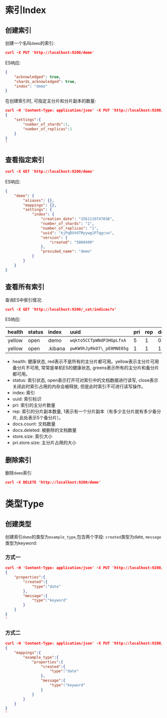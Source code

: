 # 索引Index

## 创建索引

创建一个名叫`demo`的索引: 

```json
curl -X PUT 'http://localhost:9200/demo'
```

ES响应: 

```json
{
    "acknowledged": true,
    "shards_acknowledged": true,
    "index": "demo"
}
```

在创建索引时, 可指定主分片和分片副本的数量: 

```json
curl -H 'Content-Type: application/json' -X PUT 'http://localhost:9200/demo' -d '
{
    "settings":{
        "number_of_shards":1,
        "number_of_replicas":1
    }
}
'
```

## 查看指定索引

```json
curl -X GET 'http://localhost:9200/demo'
```

ES响应: 

```json
{
    "demo": {
        "aliases": {},
        "mappings": {},
        "settings": {
            "index": {
                "creation_date": "1561110747038",
                "number_of_shards": "1",
                "number_of_replicas": "1",
                "uuid": "kjPqDUt6TMyywg1P7qgccw",
                "version": {
                    "created": "5060499"
                }, 
                "provided_name": "demo"
            }
        }
    }
}
```

## 查看所有索引

查询ES中索引情况: 

```json
curl -X GET 'http://localhost:9200/_cat/indices?v'
```

ES响应: 

| health | status | index | uuid | pri | rep | docs.count | docs.deleted | store.size | pri.store.size |
| :--- | :--- | :--- | :--- | :--- | :--- | :--- | :--- | :--- | :--- |
| yellow | open | demo | `wqkto5CCTpWNdP3HGpLfxA` | 5 | 1 | 0 | 0 | 810b | 810b |
| yellow | open | .kibana | `pwKW9hJyRkO7\_pE0MNE05g` | 1 | 1 | 1 | 0 | 3.2kb | 3.2kb |


- health: 健康状态, red表示不是所有的主分片都可用。yellow表示主分片可用备分片不可用, 常常是单机ES的健康状态, greens表示所有的主分片和备分片都可用。
- status: 索引状态, open表示打开可对索引中的文档数据进行读写, close表示关闭此时索引占用的内存会被释放, 但是此时索引不可进行读写操作。
- index: 索引
- uuid: 索引标识
- pri: 索引的主分片数量
- rep: 索引的分片副本数量, 1表示有一个分片副本（有多少主分片就有多少备分片, 此处表示5个备分片）。
- docs.count: 文档数量
- docs.deleted: 被删除的文档数量
- store.size: 索引大小
- pri.store.size: 主分片占用的大小

## 删除索引

删除`demo`索引

```json
curl -X DELETE 'http://localhost:9200/demo'
```

# 类型Type

## 创建类型

创建索引`demo`的类型为`example_type`,包含两个字段: `created`类型为date, `message`类型为keyword: 

### 方式一

```json
curl -H 'Content-Type: application/json' -X PUT 'http://localhost:9200/demo/_mapping/example_type' -d '
{
    "properties":{
        "created":{
            "type":"date"
        },
        "message":{
            "type":"keyword"
        }
    }
}
'
```

### 方式二

```json
curl -H 'Content-Type: application/json' -X PUT 'http://localhost:9200/demo' -d '
{
    "mappings":{
        "example_type":{
            "properties":{
                "created":{
                    "type":"date"
                },
                "message":{
                    "type":"keyword"
                }
            }
        }
    }
}
'
```
